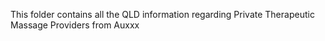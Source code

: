 This folder contains all the QLD information regarding Private Therapeutic Massage Providers from Auxxx
